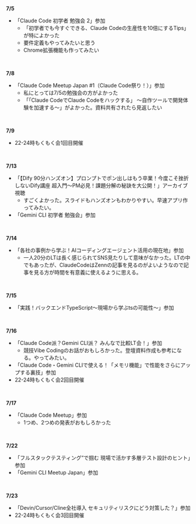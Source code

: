 **7/5**
- 「Claude Code 初学者 勉強会 2」参加
  - 「初学者でも今すぐできる、Claude Codeの生産性を10倍にするTips」が特によかった
  - 要件定義もやってみたいと思う
  - Chrome拡張機能も作ってみたい
<br>

**7/8**
- 「Claude Code Meetup Japan #1（Claude Code祭り！）」参加
  - 私にとっては7/5の勉強会の方がよかった
  - 「「Claude CodeでClaude Codeをハックする」 〜自作ツールで開発体験を加速する〜」がよかった。資料共有されたら見返したい
<br>

**7/9**
- 22-24時もくもく会1回目開催
<br>

**7/13**
- 「【Dify 90分ハンズオン】プロンプトでポン出しはもう卒業！今度こそ挫折しないDify講座 超入門〜PM必見！課題分解の秘訣を大公開！」アーカイブ視聴
   - すごくよかった。スライドもハンズオンもわかりやすい。早速アプリ作ってみたい。
- 「Gemini CLI 初学者 勉強会」参加
<br>

**7/14**
- 「各社の事例から学ぶ！AIコーディングエージェント活用の現在地」参加
   - 一人20分のLTは長く感じられてSNS見たりして意味がなかった。LTの中でもあったが、ClaudeCodeはZennの記事を見るのがよいようなので記事を見る方が時間を有意義に使えるように思える。
<br>

**7/15**
- 「実践！バックエンドTypeScript〜現場から学ぶtsの可能性〜」参加
<br>

**7/16**
- 「Claude Code派？Gemini CLI派？ みんなで比較LT会！」参加
  - 競技Vibe Codingのお話がおもしろかった。登壇資料作成も参考になる。やってみたい。
- 「Claude Code・Gemini CLIで使える！「メモリ機能」で性能をさらにアップする裏技」参加
- 22-24時もくもく会2回目開催
<br>

**7/17**
- 「Claude Code Meetup」参加
  - 1つめ、2つめの発表がおもしろかった
<br>

**7/22**
- 「フルスタックテスティング”で掴む 現場で活かす多層テスト設計のヒント」参加
- 「Gemini CLI Meetup Japan」参加
<br>

**7/23**
- 「Devin/Cursor/Cline全社導入 セキュリティリスクにどう対策した？」参加
- 22-24時もくもく会3回目開催
<br>

